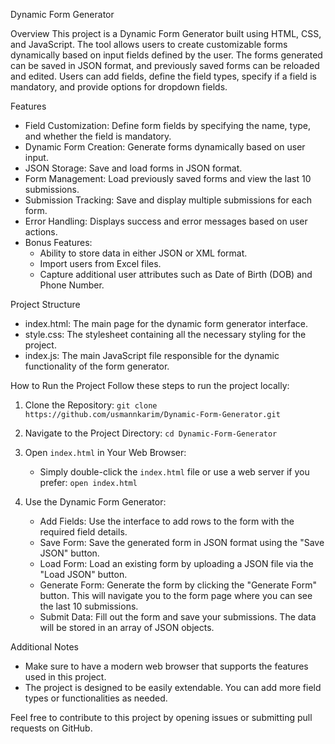 Dynamic Form Generator

 Overview
This project is a Dynamic Form Generator built using HTML, CSS, and JavaScript. The tool allows users to create customizable forms dynamically based on input fields defined by the user. The forms generated can be saved in JSON format, and previously saved forms can be reloaded and edited. Users can add fields, define the field types, specify if a field is mandatory, and provide options for dropdown fields.

 Features
- Field Customization: Define form fields by specifying the name, type, and whether the field is mandatory.
- Dynamic Form Creation: Generate forms dynamically based on user input.
- JSON Storage: Save and load forms in JSON format.
- Form Management: Load previously saved forms and view the last 10 submissions.
- Submission Tracking: Save and display multiple submissions for each form.
- Error Handling: Displays success and error messages based on user actions.
- Bonus Features:
  - Ability to store data in either JSON or XML format.
  - Import users from Excel files.
  - Capture additional user attributes such as Date of Birth (DOB) and Phone Number.

 Project Structure
- index.html: The main page for the dynamic form generator interface.
- style.css: The stylesheet containing all the necessary styling for the project.
- index.js: The main JavaScript file responsible for the dynamic functionality of the form generator.

 How to Run the Project
Follow these steps to run the project locally:

1. Clone the Repository:
   ``` git clone https://github.com/usmannkarim/Dynamic-Form-Generator.git ```
   
2. Navigate to the Project Directory:
   ``` cd Dynamic-Form-Generator ```

3. Open `index.html` in Your Web Browser:
   - Simply double-click the `index.html` file or use a web server if you prefer:
   ``` open index.html ```

4. Use the Dynamic Form Generator:
   - Add Fields: Use the interface to add rows to the form with the required field details.
   - Save Form: Save the generated form in JSON format using the "Save JSON" button.
   - Load Form: Load an existing form by uploading a JSON file via the "Load JSON" button.
   - Generate Form: Generate the form by clicking the "Generate Form" button. This will navigate you to the form page where you can see the last 10 submissions.
   - Submit Data: Fill out the form and save your submissions. The data will be stored in an array of JSON objects.

 Additional Notes
- Make sure to have a modern web browser that supports the features used in this project.
- The project is designed to be easily extendable. You can add more field types or functionalities as needed.

Feel free to contribute to this project by opening issues or submitting pull requests on GitHub.
